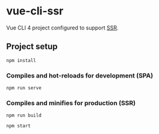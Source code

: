 # vue-cli-ssr

Vue CLI 4 project configured to support [SSR](https://ssr.vuejs.org/).

## Project setup
```
npm install
```

### Compiles and hot-reloads for development (SPA)
```
npm run serve
```

### Compiles and minifies for production (SSR)
```
npm run build

npm start
```
